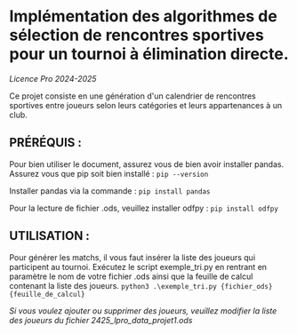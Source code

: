 # Implémentation des algorithmes de sélection de rencontres sportives pour un tournoi à élimination directe.

*Licence Pro 2024-2025*

Ce projet consiste en une génération d'un calendrier de rencontres sportives entre joueurs selon leurs catégories et leurs appartenances à un club.

## PRÉRÉQUIS : 

Pour bien utiliser le document, assurez vous de bien avoir installer pandas.
Assurez vous que pip soit bien installé : `pip --version`

Installer pandas via la commande : `pip install pandas`

Pour la lecture de fichier .ods, veuillez installer odfpy : `pip install odfpy`


## UTILISATION : 

Pour générer les matchs, il vous faut insérer la liste des joueurs qui participent au tournoi. Exécutez le script exemple_tri.py en rentrant en paramètre le nom de votre fichier .ods ainsi que la feuille de calcul contenant la liste des joueurs.
`python3 .\exemple_tri.py {fichier_ods} {feuille_de_calcul}`

*Si vous voulez ajouter ou supprimer des joueurs, veuillez modifier la liste des joueurs du fichier 2425_lpro_data_projet1.ods*
